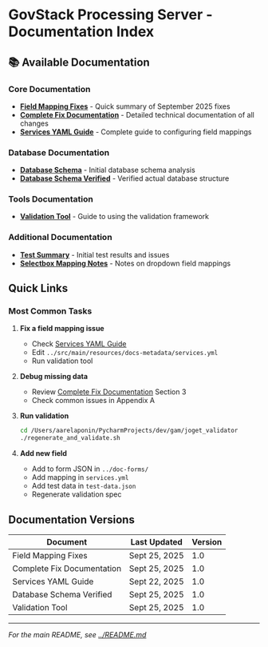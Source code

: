 # GovStack Processing Server - Documentation Index

## 📚 Available Documentation

### Core Documentation
- **[Field Mapping Fixes](FIELD_MAPPING_FIXES.md)** - Quick summary of September 2025 fixes
- **[Complete Fix Documentation](FIXES_DOCUMENTATION.md)** - Detailed technical documentation of all changes
- **[Services YAML Guide](SERVICES_YML_GUIDE.md)** - Complete guide to configuring field mappings

### Database Documentation
- **[Database Schema](DATABASE_SCHEMA.md)** - Initial database schema analysis
- **[Database Schema Verified](DATABASE_SCHEMA_VERIFIED.md)** - Verified actual database structure

### Tools Documentation
- **[Validation Tool](VALIDATION_TOOL.md)** - Guide to using the validation framework

### Additional Documentation
- **[Test Summary](TEST_SUMMARY.md)** - Initial test results and issues
- **[Selectbox Mapping Notes](SELECTBOX_MAPPING_NOTES.md)** - Notes on dropdown field mappings

## Quick Links

### Most Common Tasks

1. **Fix a field mapping issue**
   - Check [Services YAML Guide](SERVICES_YML_GUIDE.md)
   - Edit `../src/main/resources/docs-metadata/services.yml`
   - Run validation tool

2. **Debug missing data**
   - Review [Complete Fix Documentation](FIXES_DOCUMENTATION.md) Section 3
   - Check common issues in Appendix A

3. **Run validation**
   ```bash
   cd /Users/aarelaponin/PycharmProjects/dev/gam/joget_validator
   ./regenerate_and_validate.sh
   ```

4. **Add new field**
   - Add to form JSON in `../doc-forms/`
   - Add mapping in `services.yml`
   - Add test data in `test-data.json`
   - Regenerate validation spec

## Documentation Versions

| Document | Last Updated | Version |
|----------|--------------|---------|
| Field Mapping Fixes | Sept 25, 2025 | 1.0 |
| Complete Fix Documentation | Sept 25, 2025 | 1.0 |
| Services YAML Guide | Sept 22, 2025 | 1.0 |
| Database Schema Verified | Sept 25, 2025 | 1.0 |
| Validation Tool | Sept 25, 2025 | 1.0 |

---

*For the main README, see [../README.md](../README.md)*